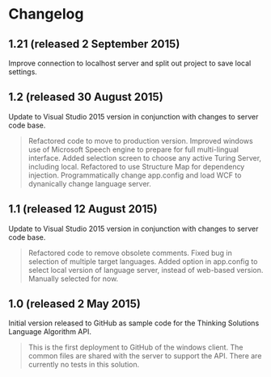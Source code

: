 # Changelog

## 1.21 (released 2 September 2015)

Improve connection to localhost server and split out project to save local settings. 


## 1.2 (released 30 August 2015)

Update to Visual Studio 2015 version in conjunction with changes to server code base. 

> Refactored code to move to production version.
> Improved windows use of Microsoft Speech engine to prepare for full multi-lingual interface.
> Added selection screen to choose any active Turing Server, including local.
> Refactored to use Structure Map for dependency injection.
> Programmatically change app.config and load WCF to dynanically change language server.


## 1.1 (released 12 August 2015)

Update to Visual Studio 2015 version in conjunction with changes to server code base. 

> Refactored code to remove obsolete comments.
> Fixed bug in selection of multiple target languages.
> Added option in app.config to select local version of language server, instead of web-based version. Manually selected for now.


## 1.0 (released 2 May 2015)

Initial version released to GitHub as sample code for the Thinking Solutions Language Algorithm API.

> This is the first deployment to GitHub of the windows client. The common files are shared with the server to 
> support the API.
> There are currently no tests in this solution.
